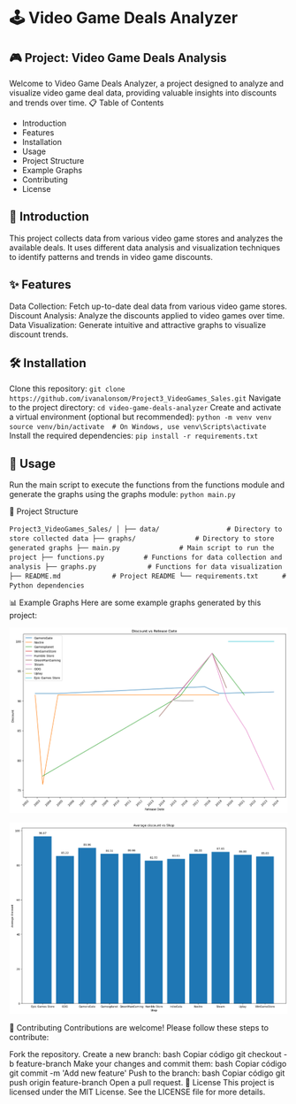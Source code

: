 # 🕹️ Video Game Deals Analyzer

## 🎮 Project: Video Game Deals Analysis
Welcome to Video Game Deals Analyzer, a project designed to analyze and visualize video game deal data, providing valuable insights into discounts and trends over time.
📋 Table of Contents
- Introduction
- Features
- Installation
- Usage
- Project Structure
- Example Graphs
- Contributing
- License
## 📝 Introduction
This project collects data from various video game stores and analyzes the available deals. It uses different data analysis and visualization techniques to identify patterns and trends in video game discounts.

## ✨ Features
Data Collection: Fetch up-to-date deal data from various video game stores.
Discount Analysis: Analyze the discounts applied to video games over time.
Data Visualization: Generate intuitive and attractive graphs to visualize discount trends.
## 🛠️ Installation
Clone this repository:
`git clone https://github.com/ivanalonsom/Project3_VideoGames_Sales.git`
Navigate to the project directory:
`cd video-game-deals-analyzer`
Create and activate a virtual environment (optional but recommended):
`python -m venv venv
source venv/bin/activate  # On Windows, use venv\Scripts\activate `
Install the required dependencies:
`pip install -r requirements.txt`
## 🚀 Usage
Run the main script to execute the functions from the functions module and generate the graphs using the graphs module:
`python main.py`

📁 Project Structure

`Project3_VideoGames_Sales/
│
├── data/                 # Directory to store collected data
├── graphs/               # Directory to store generated graphs
├── main.py               # Main script to run the project
├── functions.py          # Functions for data collection and analysis
├── graphs.py             # Functions for data visualization
├── README.md             # Project README
└── requirements.txt      # Python dependencies`

📊 Example Graphs
Here are some example graphs generated by this project:

![Discount VS Release Date linear graph taken at 11h on 12-9-2024 (dd/mm/yy)](example_graphs/Discount_VS_ReleaseDate_linear_12-9-2024_11h.png)

![Discount VS Shop bar graph taken at 11h on 12-9-2024 (dd/mm/yy)](example_graphs/Discount_VS_Shop_bars_12-9-2024_11h.png)

🤝 Contributing
Contributions are welcome! Please follow these steps to contribute:

Fork the repository.
Create a new branch:
bash
Copiar código
git checkout -b feature-branch
Make your changes and commit them:
bash
Copiar código
git commit -m 'Add new feature'
Push to the branch:
bash
Copiar código
git push origin feature-branch
Open a pull request.
📄 License
This project is licensed under the MIT License. See the LICENSE file for more details.
